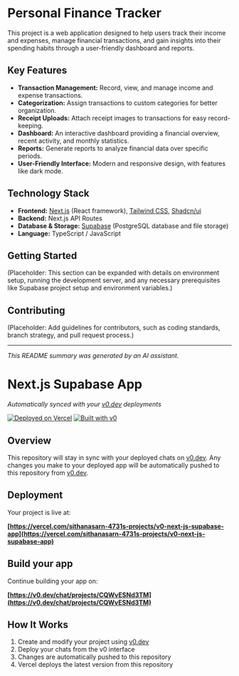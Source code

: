 # Personal Finance Tracker

This project is a web application designed to help users track their income and expenses, manage financial transactions, and gain insights into their spending habits through a user-friendly dashboard and reports.

## Key Features

*   **Transaction Management:** Record, view, and manage income and expense transactions.
*   **Categorization:** Assign transactions to custom categories for better organization.
*   **Receipt Uploads:** Attach receipt images to transactions for easy record-keeping.
*   **Dashboard:** An interactive dashboard providing a financial overview, recent activity, and monthly statistics.
*   **Reports:** Generate reports to analyze financial data over specific periods.
*   **User-Friendly Interface:** Modern and responsive design, with features like dark mode.

## Technology Stack

*   **Frontend:** [Next.js](https://nextjs.org/) (React framework), [Tailwind CSS](https://tailwindcss.com/), [Shadcn/ui](https://ui.shadcn.com/)
*   **Backend:** Next.js API Routes
*   **Database & Storage:** [Supabase](https://supabase.io/) (PostgreSQL database and file storage)
*   **Language:** TypeScript / JavaScript

## Getting Started

(Placeholder: This section can be expanded with details on environment setup, running the development server, and any necessary prerequisites like Supabase project setup and environment variables.)

## Contributing

(Placeholder: Add guidelines for contributors, such as coding standards, branch strategy, and pull request process.)

---

_This README summary was generated by an AI assistant._

# Next.js Supabase App

*Automatically synced with your [v0.dev](https://v0.dev) deployments*

[![Deployed on Vercel](https://img.shields.io/badge/Deployed%20on-Vercel-black?style=for-the-badge&logo=vercel)](https://vercel.com/sithanasarn-4731s-projects/v0-next-js-supabase-app)
[![Built with v0](https://img.shields.io/badge/Built%20with-v0.dev-black?style=for-the-badge)](https://v0.dev/chat/projects/CQWvESNd3TM)

## Overview

This repository will stay in sync with your deployed chats on [v0.dev](https://v0.dev).
Any changes you make to your deployed app will be automatically pushed to this repository from [v0.dev](https://v0.dev).

## Deployment

Your project is live at:

**[https://vercel.com/sithanasarn-4731s-projects/v0-next-js-supabase-app](https://vercel.com/sithanasarn-4731s-projects/v0-next-js-supabase-app)**

## Build your app

Continue building your app on:

**[https://v0.dev/chat/projects/CQWvESNd3TM](https://v0.dev/chat/projects/CQWvESNd3TM)**

## How It Works

1. Create and modify your project using [v0.dev](https://v0.dev)
2. Deploy your chats from the v0 interface
3. Changes are automatically pushed to this repository
4. Vercel deploys the latest version from this repository